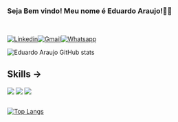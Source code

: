 ### Seja Bem vindo! Meu nome é Eduardo Araujo!👋🚀
<br>

[![Linkedin](https://img.shields.io/badge/LinkedIn-0077B5?style=for-the-badge&logo=linkedin&logoColor=white)](https://www.linkedin.com/in/eduardoaraujo000/)[![Gmail](https://img.shields.io/badge/Gmail-D14836?style=for-the-badge&logo=gmail&logoColor=white)](eduardoaraujodevwork@gmail.com)[![Whatsapp](https://img.shields.io/badge/WhatsApp-25D366?style=for-the-badge&logo=whatsapp&logoColor=white)]((37)991332753)

![Eduardo Araujo GitHub stats](https://github-readme-stats.vercel.app/api?username=EduardoAraujoo&show_icons=true&theme=radical)

## Skills ->
<div style="display: inline_block">
<img align="center" src="https://img.shields.io/badge/HTML5-E34F26?style=for-the-badge&logo=html5&logoColor=white">
<img align="center" src="https://img.shields.io/badge/CSS3-1572B6?style=for-the-badge&logo=css3&logoColor=white">
<img align="center" src="https://img.shields.io/badge/JavaScript-323330?style=for-the-badge&logo=javascript&logoColor=F7DF1E">
</div>
<br>

[![Top Langs](https://github-readme-stats.vercel.app/api/top-langs/?username=EduardoAraujoo&hide_progress=false)](https://github.com/EduardoAraujoo/github-readme-stats)
